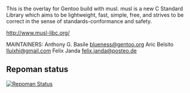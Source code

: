 This is the overlay for Gentoo build with musl.  musl is a new C Standard Library
which aims to be lightweight, fast, simple, free, and strives to be correct in the
sense of standards-conformance and safety.

http://www.musl-libc.org/

MAINTAINERS:
Anthony G. Basile <blueness@gentoo.org>
Aric Belsito <lluixhi@gmail.com>
Felix Janda <felix.janda@posteo.de>

## Repoman status
[![Repoman Status](https://travis-ci.org/gentoo/musl.png)](https://travis-ci.org/gentoo/musl)
